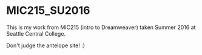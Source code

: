 # MIC215_SU2016
This is my work from MIC215 (intro to Dreamweaver) taken Summer 2016 at Seattle Central College.

Don't judge the antelope site! :)
